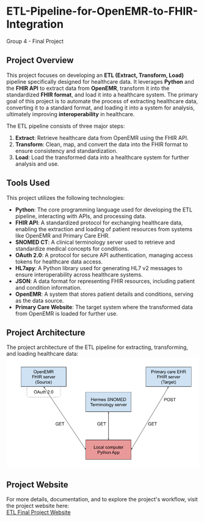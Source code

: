 # ETL-Pipeline-for-OpenEMR-to-FHIR-Integration

Group 4 - Final Project 

## Project Overview

This project focuses on developing an **ETL (Extract, Transform, Load)** pipeline specifically designed for healthcare data. It leverages **Python** and the **FHIR API** to extract data from **OpenEMR**, transform it into the standardized **FHIR format**, and load it into a healthcare system. The primary goal of this project is to automate the process of extracting healthcare data, converting it to a standard format, and loading it into a system for analysis, ultimately improving **interoperability** in healthcare.

The ETL pipeline consists of three major steps:
1. **Extract**: Retrieve healthcare data from OpenEMR using the FHIR API.
2. **Transform**: Clean, map, and convert the data into the FHIR format to ensure consistency and standardization.
3. **Load**: Load the transformed data into a healthcare system for further analysis and use.

## Tools Used

This project utilizes the following technologies:
- **Python**: The core programming language used for developing the ETL pipeline, interacting with APIs, and processing data.
- **FHIR API**: A standardized protocol for exchanging healthcare data, enabling the extraction and loading of patient resources from systems like OpenEMR and Primary Care EHR.
- **SNOMED CT**: A clinical terminology server used to retrieve and standardize medical concepts for conditions.
- **OAuth 2.0**: A protocol for secure API authentication, managing access tokens for healthcare data access.
- **HL7apy**: A Python library used for generating HL7 v2 messages to ensure interoperability across healthcare systems.
- **JSON**: A data format for representing FHIR resources, including patient and condition information.
- **OpenEMR**: A system that stores patient details and conditions, serving as the data source.
- **Primary Care Website**: The target system where the transformed data from OpenEMR is loaded for further use.

## Project Architecture

The project architecture of the ETL pipeline for extracting, transforming, and loading healthcare data:
![Project Architecture](https://github.com/minotikedare/ETL-Pipeline-for-OpenEMR-to-FHIR-Integration/blob/main/images/project_architecture.png?raw=true)

## Project Website

For more details, documentation, and to explore the project's workflow, visit the project website here:  
[ETL Final Project Website](https://pages.github.iu.edu/shurmad/group4_health_info_standards/) 

